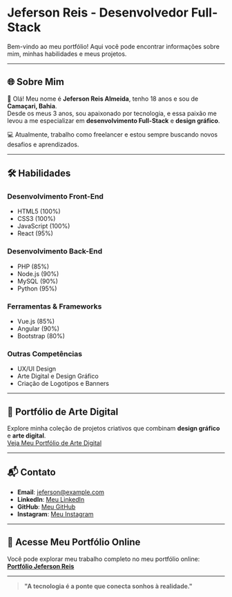 # Jeferson Reis - Desenvolvedor Full-Stack

Bem-vindo ao meu portfólio! Aqui você pode encontrar informações sobre mim, minhas habilidades e meus projetos.

---

## 🌐 **Sobre Mim**

👋 Olá! Meu nome é **Jeferson Reis Almeida**, tenho 18 anos e sou de **Camaçari, Bahia**.  
Desde os meus 3 anos, sou apaixonado por tecnologia, e essa paixão me levou a me especializar em **desenvolvimento Full-Stack** e **design gráfico**. 

💻 Atualmente, trabalho como freelancer e estou sempre buscando novos desafios e aprendizados.

---

## 🛠️ **Habilidades**

### **Desenvolvimento Front-End**
- HTML5 (100%)
- CSS3 (100%)
- JavaScript (100%)
- React (95%)

### **Desenvolvimento Back-End**
- PHP (85%)
- Node.js (90%)
- MySQL (90%)
- Python (95%)

### **Ferramentas & Frameworks**
- Vue.js (85%)
- Angular (90%)
- Bootstrap (80%)

### **Outras Competências**
- UX/UI Design
- Arte Digital e Design Gráfico
- Criação de Logotipos e Banners

---

## 🎨 **Portfólio de Arte Digital**

Explore minha coleção de projetos criativos que combinam **design gráfico** e **arte digital**.  
[Veja Meu Portfólio de Arte Digital](https://jefersonreis-github-io.vercel.app/Artistadigital.html)

---

## 📬 **Contato**

- **Email**: [jeferson@example.com](mailto:jeferson@example.com)  
- **LinkedIn**: [Meu LinkedIn](https://www.linkedin.com/in/jeferson-reis-877a942b7/)  
- **GitHub**: [Meu GitHub](https://github.com/Jeffinp)  
- **Instagram**: [Meu Instagram](https://www.instagram.com/jeffinx___/)  

---

## 🌟 **Acesse Meu Portfólio Online**

Você pode explorar meu trabalho completo no meu portfólio online:  
[**Portfólio Jeferson Reis**](https://jefersonreis-github-io.vercel.app/)

---

> **"A tecnologia é a ponte que conecta sonhos à realidade."**
